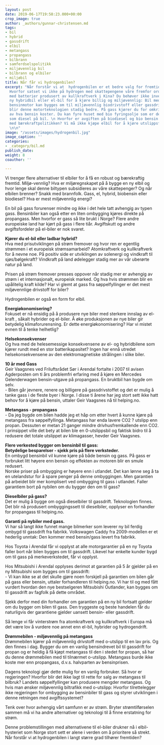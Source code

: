 ```yaml
---
layout: post
date: 2019-06-17T19:58:23.000+00:00
crop_image: true
author: _authors/gunnar-christensen.md
tags:
- bil
- hybrid
- gassdrift
- elbil
- metangass
- propangass
- bilbrann
- samferdselspolitikk
- miljøvennlig bil
- bilbrann og elbiler
- miljøbil
title: Når får vi hydrogenbilen?
excerpt: "Når forstår vi at  hydrogenbilen er et bedre valg for fremtiden enn elbilen?
  Hvorfor satset vi ikke på hydrogen med skattepengene våre fremfor ordinær elbil
  med batterier produsert av kullkraftverk i Kina? Du behøver ikke investere i en
  ny hybridbil eller el-bil for å kjøre billig og miljøvennlig: Bil med diesel- og
  bensinmotor kan bygges om til miljøvennlig biodrivstoff eller gassdrift. Dessuten
  blir denne motorteknologien stadig bedre. På gass kjører du for omkring halvparten
  av hva bensin koster. Du kan fyre huset med bio fyringsolje som er det samme produktet
  som diesel på bil. \n Hvorfor er avgiften på biodiesel og bio bensin ikke i samsvar
  med bærekraftpolitikken? Vi må ikke kjøpe elbil for å kjøre utslippsfritt og bærekraftig.
  \n\n"
image: "/assets/images/hydrogenbil.jpg"
image_caption: ''
categories:
- _category/bil.md
publish_date: 
weight: 8
coauthor: ''

---
```

Vi trenger flere alternativer til elbiler for å få en robust og bærekraftig fremtid. Miljø-vennlig? Hva er miljøregnskapet på å bygge en ny elbil og hvor lenge skal denne biltypen subsidieres av våre skattepenger? Og når elbilen brenner? Snakk med brannfolk. Gass, el, hybrid, biobensin eller biodiesel? Hva er mest miljøvennlig energi?

En bil på gass forurenser mindre og ikke i det hele tatt avhengig av typen gass. Bensinbiler kan også etter en liten ombygging kjøres direkte på propangass. Men hvorfor er gass så lite brukt i Norge? Flere andre europeiske land har kjørt på gass i flere tiår. Avgiftskutt og andre avgiftsfordeler på el-biler er nok svaret.

**Kjører du el-bil eller ladbar hybrid?**  
Hva med prisutviklingen på strøm fremover og hvor ren er egentlig strømmen i et europeisk strømsamarbeid? Atomkraftverk og kullkraftverk for å nevne noe. På positiv side er utviklingen av solenergi og vindkraft til sjøs/bølgekraft? Vindkraft på land ødelegger stadig mer av vår uberørte natur på land.

Prisen på strøm fremover presses oppover når stadig mer er avhengig av strøm i et internasjonalt, europeisk marked. Og hva hvis strømmen blir en upålitelig kraft kilde? Har vi glemt at gass fra søppelfyllinger er det mest miljøvennlige drivstoff for biler?

Hydrogenbilen er også en form for elbil.

**Energiøkonomisering?**  
Fokuset er nå ensidig på å produsere nye biler med sterkere innslag av el-kraft , såkalt hybrider og el-biler. Å øke produksjonen av nye biler gir betydelig klimaforurensning. Er dette energiøkonomisering? Har vi mistet evnen til å tenke helhetlig?

**Helsekonsekvenser**  
Og hva med de helesemessige konsekvensene av el- og hybridbilene som kjører rundt med en stor batterikapasitet? Ingen har ennå utredet helsekonsekvensene av den elektromagnetiske strålingen i slike biler.

**10 år med Gass**  
Geir Vaagsnes ved Friluftsrådet Sør i Arendal fortalte i 2007 til avisen Agderposten om ti års problemfri erfaring med å kjøre en Mercedes Gelenderwagen bensin-utgave på propangass. En bruktbil han bygde om selv.  
\- Bilen går jevnere, renere og billigere på gassdrivstoffet og det er mulig å tanke gass i de fleste byer i Norge. I disse ti årene har jeg stort sett ikke hatt behov for å kjøre på bensin, uttaler Geir Vaagsnes nå til helping.no.

**Metangass - propangass**  
\- Da jeg bygde om bilen hadde jeg et håp om etter hvert å kunne kjøre på metangass fra søppelfyllinga. Metangass har enda lavere CO2 ? utslipp enn propan. Dessuten er metan 21 ganger mindre drivhusfremkallende enn CO2. I prinsippet ville det bety at bilen ble en 0-utslippsbil og faktisk bidro til å redusere det totale utslippet av klimagasser, hevder Geir Vaagsnes.

**Flere verkested bygger om bensinbil til gass:**  
**Betydelige besparelser - sjekk pris på flere verksteder.**  
En ombygd bensinbil vil kunne kjøre på både bensin og gass. På gass er forbruket litt høyere enn bensin og effekten av motoren blir en smule redusert.  
Norske priser på ombygging er høyere enn i utlandet. Det kan lønne seg å ta en utelandstur for å spare penger på denne ombyggingen. Men garantien på arbeidet blir mer komplisert ved ombygging til gass i utlandet. Faller garantiem bort på nybilen om du bygger den om til gass?

**Dieselbiler på gass?**  
Det er mulig å bygge om også dieselbiler til gassdrift. Teknologien finnes. Det blir nå produsert ombyggingssett til dieselbiler, opplyser en forhandler for propangass til helping.no.

**Garanti på nybiler med gass.**  
Vi har så langt ikke funnet mange bilmerker som leverer ny bil ferdig ombygd til gassdrift fra fabrikk. Volkswagen Caddy fra 2009-modellen er et hederlig unntak: Den kommer med bensin/gass levert fra fabrikk.

Hos Toyota i Arendal får vi opplyst at alle motorgarantier på en ny Toyota faller bort når bilen bygges om til gassdrift. Likevel har enkelte kunder bygd om til gass på merkeverkstedet, får vi opplyst.

Hos Mitsubishi i Arendal opplyses derimot at garantien på 5 år gjelder på en ny Mitsubishi som bygges om til gassdrift:  
\- Vi kan ikke se at det skulle gjøre noen forskjell på garantien om bilen går på gass eller bensin, uttaler forhandleren til helping.no. Vi har til og med fått vurdert hvordan den nye bestselgeren Mitsubishi Outlander, kan bygges om til gassdrift av fagfolk på dette området.

Sjekk derfor med din forhandler om garantien på en ny bil fortsatt gjelder om du bygger om bilen til gass. Den tryggeste og beste handelen får du naturligvis der garantiene gjelder uansett bensin- eller gassdrift.

Så lenge vi får vinterstrøm fra atomkraftverk og kullkraftverk i Europa må det være lov å vurdere noe annet enn el-bil, hybrider og hydrogendrift.

**Drømmebilen - miljøvennlig på metangass**  
Drømmebilen kjører på miljøvennlig drivstoff med o-utslipp til en lav pris. Og den finnes i dag. Bygger du om en vanlig bensindrevet bil til gassdrift for propan og er heldig å få kjøpt metangass til den i stedet for propan, så har du denne drømmebilen med til tilnærmet o-utslipp. Metangass burde ikke koste mer enn propangass, d.v.s. halvparten av bensinprisen.

Dagens teknologi gjør dette mulig for en vanlig forbruker. Så hvor er regjeringen? Hvorfor blir det ikke lagt til rette for salg av metangass til bilbruk? Landets søppelfyllinger kan produsere mengder metangass. Og hvis man ønsker miljøvennlig biltrafikk med o-utslipp: Hvorfor tilrettelegger ikke regjeringen for ombygging av bensinbiler til gass og styrer utviklingen i denne retningen med avgiftssystemet?

Tenk over hvor avhengig vårt samfunn er av strøm. Bryter strømtilførselen sammen må vi ha andre alternativer og teknologi til å finne erstatning for strøm.

Denne problemstillingen med alternativene til el-biler drukner nå i elbil-hysteriet som Norge stort sett er alene i verden om å prioritere så strekt. Når forstår vi at  hydrogenbilen i langt større grad tilhører fremtiden?